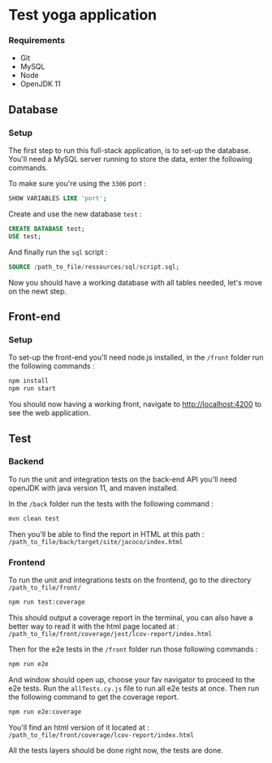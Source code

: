 # Test yoga application

### Requirements

- Git
- MySQL
- Node
- OpenJDK 11

## Database

### Setup
The first step to run this full-stack application, is to set-up the database.
You'll need a MySQL server running to store the data, enter the following commands.

To make sure you're using the `3306` port :

```sql
SHOW VARIABLES LIKE 'port';
```

Create and use the new database `test` :

```sql
CREATE DATABASE test;
USE test;
```

And finally run the `sql` script :

```sql
SOURCE /path_to_file/ressources/sql/script.sql;
```

Now you should have a working database with all tables needed, let's move on the newt step.

## Front-end

### Setup

To set-up the front-end you'll need node.js installed, in the `/front` folder run the following commands :

```bash
npm install
npm run start
```

You should now having a working front, navigate to [http://localhost:4200](http://localhost:4200) to see the web application.

## Test

### Backend

To run the unit and integration tests on the back-end API you'll need openJDK with java version 11, and maven installed.

In the `/back` folder run the tests with the following command :

```bash
mvn clean test
```

Then you'll be able to find the report in HTML at this path : `/path_to_file/back/target/site/jacoco/index.html`

### Frontend

To run the unit and integrations tests on the frontend, go to the directory `/path_to_file/front/`

```bash
npm run test:coverage
```

This should output a coverage report in the terminal, you can also have a better way to read it with the html page located at : `/path_to_file/front/coverage/jest/lcov-report/index.html`

Then for the e2e tests in the `/front` folder run those following commands :

```bash
npm run e2e
```

And window should open up, choose your fav navigator to proceed to the e2e tests. Run the `allTests.cy.js` file to run all e2e tests at once. Then run the following command to get the coverage report.

```bash
npm run e2e:coverage
```

You'll find an html version of it located at : `/path_to_file/front/coverage/lcov-report/index.html`

All the tests layers should be done right now, the tests are done.
